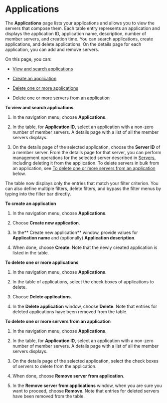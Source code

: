 # Applications<a name="applications"></a>

The **Applications** page lists your applications and allows you to view the servers that compose them\. Each table entry represents an application and displays the application ID, application name, description, number of member servers, and creation time\. You can search applications, create applications, and delete applications\. On the details page for each application, you can add and remove servers\.

On this page, you can: 

+ [View and search applications](#view_apps)

+ [Create an application](#create_app)

+ [Delete one or more applications](#delete_app)

+ [Delete one or more servers from an application](#delete_servers_from_app)<a name="view_apps"></a>

**To view and search applications**

1. In the navigation menu, choose **Applications**\.

1. In the table, for **Application ID**, select an application with a non\-zero number of member servers\. A details page with a list of all the member servers displays\.

1. On the details page of the selected application, choose the **Server ID** of a member server\. From the details page for that server, you can perform management operations for the selected server described in [Servers](discovered_servers.md), including deleting it from the application\. To delete servers in bulk from an application, see [To delete one or more servers from an application](#delete_servers_from_app) below\.

The table now displays only the entries that match your filter criterion\. You can also define multiple filters, delete filters, and bypass the filter menus by typing into the filter bar directly\.<a name="create_app"></a>

**To create an application**

1. In the navigation menu, choose **Applications**\.

1. Choose **Create new application**\.

1. In the** Create new application** window, provide values for **Application name** and \(optionally\) **Application description**\. 

1. When done, choose **Create**\. Note that the newly created application is listed in the table\.<a name="delete_app"></a>

**To delete one or more applications**

1. In the navigation menu, choose **Applications**\.

1. In the table of applications, select the check boxes of applications to delete\.

1. Choose **Delete applications**\.

1. In the **Delete application** window, choose **Delete**\. Note that entries for deleted applications have been removed from the table\.<a name="delete_servers_from_app"></a>

**To delete one or more servers from an application**

1. In the navigation menu, choose **Applications**\.

1. In the table, for **Application ID**, select an application with a non\-zero number of member servers\. A details page with a list of all the member servers displays\.

1. On the details page of the selected application, select the check boxes of servers to delete from the application\.

1. When done, choose **Remove server from application**\.

1. In the **Remove server from applications** window, when you are sure you want to proceed, choose **Remove**\. Note that entries for deleted servers have been removed from the table\.